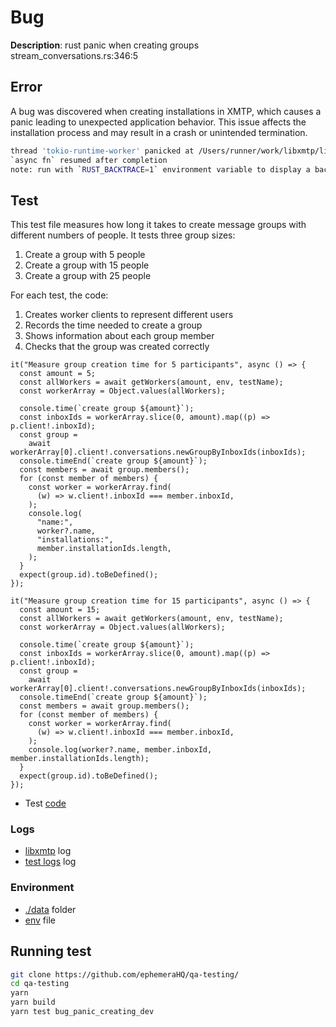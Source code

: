 # Bug

**Description**: rust panic when creating groups stream_conversations.rs:346:5

## Error

A bug was discovered when creating installations in XMTP, which causes a panic leading to unexpected application behavior. This issue affects the installation process and may result in a crash or unintended termination.

```bash
thread 'tokio-runtime-worker' panicked at /Users/runner/work/libxmtp/libxmtp/xmtp_mls/src/subscriptions/stream_conversations.rs:346:5:
`async fn` resumed after completion
note: run with `RUST_BACKTRACE=1` environment variable to display a backtrace
```

## Test

This test file measures how long it takes to create message groups with different numbers of people. It tests three group sizes:

1. Create a group with 5 people
2. Create a group with 15 people
3. Create a group with 25 people

For each test, the code:

1. Creates worker clients to represent different users
2. Records the time needed to create a group
3. Shows information about each group member
4. Checks that the group was created correctly

```tsx
it("Measure group creation time for 5 participants", async () => {
  const amount = 5;
  const allWorkers = await getWorkers(amount, env, testName);
  const workerArray = Object.values(allWorkers);

  console.time(`create group ${amount}`);
  const inboxIds = workerArray.slice(0, amount).map((p) => p.client!.inboxId);
  const group =
    await workerArray[0].client!.conversations.newGroupByInboxIds(inboxIds);
  console.timeEnd(`create group ${amount}`);
  const members = await group.members();
  for (const member of members) {
    const worker = workerArray.find(
      (w) => w.client!.inboxId === member.inboxId,
    );
    console.log(
      "name:",
      worker?.name,
      "installations:",
      member.installationIds.length,
    );
  }
  expect(group.id).toBeDefined();
});

it("Measure group creation time for 15 participants", async () => {
  const amount = 15;
  const allWorkers = await getWorkers(amount, env, testName);
  const workerArray = Object.values(allWorkers);

  console.time(`create group ${amount}`);
  const inboxIds = workerArray.slice(0, amount).map((p) => p.client!.inboxId);
  const group =
    await workerArray[0].client!.conversations.newGroupByInboxIds(inboxIds);
  console.timeEnd(`create group ${amount}`);
  const members = await group.members();
  for (const member of members) {
    const worker = workerArray.find(
      (w) => w.client!.inboxId === member.inboxId,
    );
    console.log(worker?.name, member.inboxId, member.installationIds.length);
  }
  expect(group.id).toBeDefined();
});
```

- Test [code](./test.test.ts)

### Logs

- [libxmtp](./libxmtp.log) log
- [test logs](/test.log) log

### Environment

- [./data](./.data) folder
- [env](./env.example) file

## Running test

```bash
git clone https://github.com/ephemeraHQ/qa-testing/
cd qa-testing
yarn
yarn build
yarn test bug_panic_creating_dev
```
